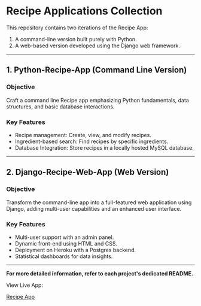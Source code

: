 # Recipe Applications Collection

This repository contains two iterations of the Recipe App: 
1. A command-line version built purely with Python.
2. A web-based version developed using the Django web framework.

---

## 1. Python-Recipe-App (Command Line Version)

### Objective
Craft a command line Recipe app emphasizing Python fundamentals, data structures, and basic database interactions.

### Key Features
- Recipe management: Create, view, and modify recipes.
- Ingredient-based search: Find recipes by specific ingredients.
- Database Integration: Store recipes in a locally hosted MySQL database.

---

## 2. Django-Recipe-Web-App (Web Version)

### Objective
Transform the command-line app into a full-featured web application using Django, adding multi-user capabilities and an enhanced user interface.

### Key Features
- Multi-user support with an admin panel.
- Dynamic front-end using HTML and CSS.
- Deployment on Heroku with a Postgres backend.
- Statistical dashboards for data insights.

---

**For more detailed information, refer to each project's dedicated README.**

View Live App:

<a href="https://guarded-savannah-77960-cf4b59285d74.herokuapp.com/" target="_blank">Recipe App</a>